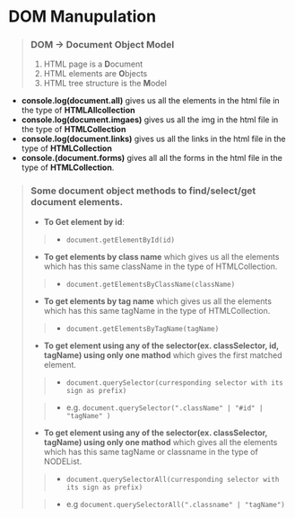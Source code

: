 # DOM Manupulation

> ### DOM -> Document Object Model
>
> 1. HTML page is a **D**ocument
> 2. HTML elements are **O**bjects
> 3. HTML tree structure is the **M**odel

- **console.log(document.all)** gives us all the elements in the html file in the type of **HTMLAllcollection**
- **console.log(document.imgaes)** gives us all the img in the html file in the type of **HTMLCollection**
- **console.log(document.links)** gives us all the links in the html file in the type of **HTMLCollection**
- **console.(document.forms)** gives all all the forms in the html file in the type of **HTMLCollection**.

> ### Some document object methods to find/select/get document elements.
>
> - **To Get element by id**:
>
> > - `document.getElementById(id)`
>
> - **To get elements by class name** which gives us all the elements which has this same className in the type of HTMLCollection.
>
> > - `document.getElementsByClassName(className)`
>
> - **To get elements by tag name** which gives us all the elements which has this same tagName in the type of HTMLCollection.
>
> > - `document.getElementsByTagName(tagName)`
>
> - **To get element using any of the selector(ex. classSelector, id, tagName) using only one mathod** which gives the first matched element.
>
> > - `document.querySelector(curresponding selector with its sign as prefix)`
>
> > - e.g. `document.querySelector(".className" | "#id" | "tagName" )`
>
> - **To get element using any of the selector(ex. classSelector, tagName) using only one mathod** which gives all the elements which has this same tagName or classname in the type of NODEList.
>
> > - `document.querySelectorAll(curresponding selector with its sign as prefix)`
>
> > - e.g `document.querySelectorAll(".classname" | "tagName") `
